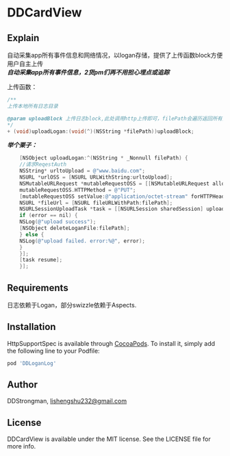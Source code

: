 # DDCardView


## Explain

自动采集app所有事件信息和网络情况，以logan存储，提供了上传函数block方便用户自主上传<br>
***自动采集app所有事件信息，2货pm们再不用担心埋点或追踪***


上传函数：

```objective-c
/**
上传本地所有日志目录

@param uploadBlock 上传日志block,此处调用http上传即可，filePath会遍历返回所有文件路径,最好用nsurlsession异步上传
*/
+ (void)uploadLogan:(void(^)(NSString *filePath))uploadBlock;
```

***举个栗子：***

```objective-c
    [NSObject uploadLogan:^(NSString * _Nonnull filePath) {
    //请求ReqestAuth
    NSString* urltoUpload = @"www.baidu.com";
    NSURL *urlOSS = [NSURL URLWithString:urltoUpload];
    NSMutableURLRequest *mutableRequestOSS = [[NSMutableURLRequest alloc] initWithURL:urlOSS];
    mutableRequestOSS.HTTPMethod = @"PUT";
    [mutableRequestOSS setValue:@"application/octet-stream" forHTTPHeaderField:@"Content-Type"];
    NSURL *fileUrl = [NSURL fileURLWithPath:filePath];
    NSURLSessionUploadTask *task = [[NSURLSession sharedSession] uploadTaskWithRequest:mutableRequestOSS fromFile:fileUrl completionHandler:^(NSData *_Nullable data, NSURLResponse *_Nullable response, NSError *_Nullable error) {
    if (error == nil) {
    NSLog(@"upload success");
    [NSObject deleteLoganFile:filePath];
    } else {
    NSLog(@"upload failed. error:%@", error);
    }
    }];
    [task resume];
    }];
```



## Requirements

日志依赖于Logan，部分swizzle依赖于Aspects.

## Installation

HttpSupportSpec is available through [CocoaPods](http://cocoapods.org). To install
it, simply add the following line to your Podfile:

```ruby
pod 'DDLoganLog'
```

## Author

DDStrongman, lishengshu232@gmail.com

## License

DDCardView is available under the MIT license. See the LICENSE file for more info.

